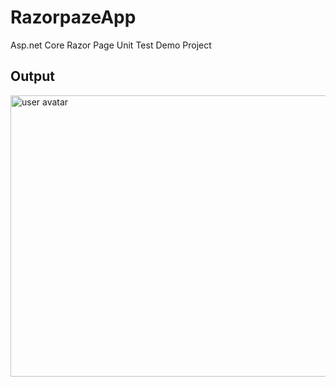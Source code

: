 # RazorpazeApp
Asp.net Core Razor Page Unit Test Demo Project


## Output


<img src="https://i.stack.imgur.com/VQ43t.gif" alt="user avatar" width="750" height="450" class="bar-sm bar-md d-block">  
